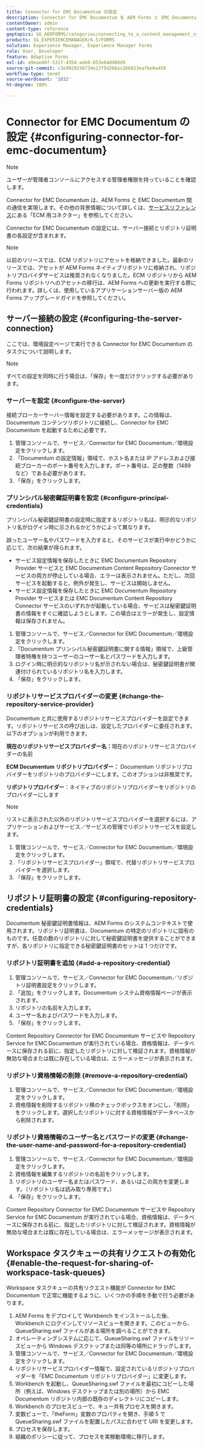 ```yaml
---
title: Connector for EMC Documentum の設定
description: Connector for EMC Documentum を AEM Forms と EMC Documentum 間の通信を実現するように設定する方法について説明します。
contentOwner: admin
content-type: reference
geptopics: SG_AEMFORMS/categories/connecting_to_a_content_management_system
products: SG_EXPERIENCEMANAGER/6.5/FORMS
solution: Experience Manager, Experience Manager Forms
role: User, Developer
feature: Adaptive Forms
exl-id: a9eae40f-531f-4354-ade0-853e84dd88d9
source-git-commit: c3e9029236734e22f5d266ac26b923eafbe0a459
workflow-type: tm+mt
source-wordcount: '1032'
ht-degree: 100%

---
```


# Connector for EMC Documentum の設定 {#configuring-connector-for-emc-documentum}

>[!NOTE]
> 
> ユーザーが管理者コンソールにアクセスする管理者権限を持っていることを確認します。

Connector for EMC Documentum は、AEM Forms と EMC Documentum 間の通信を実現します。その他の背景情報について詳しくは、[サービスリファレンス](https://www.adobe.com/go/learn_aemforms_services_63)にある「ECM 用コネクター」を参照してください。

Connector for EMC Documentum の設定には、サーバー接続とリポジトリ証明書の各設定が含まれます。

>[!NOTE]
>
>以前のリリースでは、ECM リポジトリにアセットを格納できました。最新のリリースでは、アセットが AEM Forms ネイティブリポジトリに格納され、リポジトリプロバイダサービスは推奨されなくなりました。ECM リポジトリから AEM Forms リポジトリへのアセットの移行は、AEM Forms への更新を実行する際に行われます。詳しくは、使用しているアプリケーションサーバー版の AEM Forms アップグレードガイドを参照してください。

## サーバー接続の設定 {#configuring-the-server-connection}

ここでは、環境設定ページで実行できる Connector for EMC Documentum のタスクについて説明します。

>[!NOTE]
>
>すべての設定を同時に行う場合は、「保存」を一度だけクリックする必要があります。

### サーバーを設定 {#configure-the-server}

接続ブローカーサーバー情報を設定する必要があります。この情報は、Documentum コンテンツリポジトリに接続し、Connector for EMC Documentum を起動するために必要です。

1. 管理コンソールで、サービス／Connector for EMC Documentum／環境設定をクリックします。
1. 「Documentum の設定情報」領域で、ホスト名または IP アドレスおよび接続ブローカーのポート番号を入力します。ポート番号は、正の整数（1489 など）である必要があります。
1. 「保存」をクリックします。

### プリンシパル秘密鍵証明書を設定 {#configure-principal-credentials}

プリンシパル秘密鍵証明書の設定時に指定するリポジトリ名は、明示的なリポジトリ名がログイン時に示されるかどうかによって異なります。

誤ったユーザー名やパスワードを入力すると、そのサービスが実行中かどうかに応じて、次の結果が得られます。

* サービス設定情報を保存したときに EMC Documentum Repository Provider サービスと EMC Documentum Content Repository Connector サービスの両方が停止している場合、エラーは表示されません。ただし、次回サービスを起動すると、例外が発生し、サービスは開始しません。
* サービス設定情報を保存したときに EMC Documentum Repository Provider サービスまたは EMC Documentum Content Repository Connector サービスのいずれかが起動している場合、サービスは秘密鍵証明書の情報をすぐに確認しようとします。この場合はエラーが発生し、設定情報は保存されません。

1. 管理コンソールで、サービス／Connector for EMC Documentum／環境設定をクリックします。
1. 「Documentum プリンシパル秘密鍵証明書に関する情報」領域で、上級管理者特権を持つユーザーのユーザー名とパスワードを入力します。
1. ログイン時に明示的なリポジトリ名が示されない場合は、秘密鍵証明書が関連付けられているリポジトリ名を入力します。
1. 「保存」をクリックします。

### リポジトリサービスプロバイダーの変更 {#change-the-repository-service-provider}

Documentum と共に使用するリポジトリサービスプロバイダーを設定できます。リポジトリサービスの呼び出しは、設定したプロバイダーに委任されます。以下のオプションが利用できます。

**現在のリポジトリサービスプロバイダー名：**&#x200B;現在のリポジトリサービスプロバイダーの名前

**ECM Documentum リポジトリプロバイダー：** Documentum リポジトリプロバイダーをリポジトリのプロバイダーにします。このオプションは非推奨です。

**リポジトリプロバイダー**：ネイティブのリポジトリプロバイダーをリポジトリのプロバイダーにします

>[!NOTE]
>
>リストに表示された以外のリポジトリサービスプロバイダーを選択するには、アプリケーションおよびサービス／サービスの管理でリポジトリサービスを設定します。<!-- Fix broken link (See Managing Services) -->

1. 管理コンソールで、サービス／Connector for EMC Documentum／環境設定をクリックします。
1. 「リポジトリサービスプロバイダー」領域で、代替リポジトリサービスプロバイダーを選択します。
1. 「保存」をクリックします。

## リポジトリ証明書の設定 {#configuring-repository-credentials}

Documentum 秘密鍵証明書情報は、AEM Forms のシステムコンテキストで使用されます。リポジトリ証明書は、Documentum の特定のリポジトリに固有のものです。任意の数のリポジトリに対して秘密鍵証明書を提供することができますが、各リポジトリに指定できる秘密鍵証明書のセットは 1 つだけです。

### リポジトリ証明書を追加 {#add-a-repository-credential}

1. 管理コンソールで、サービス／Connector for EMC Documentum／リポジトリ証明書設定をクリックします。
1. 「追加」をクリックします。Documentum システム資格情報ページが表示されます。
1. リポジトリの名前を入力します。
1. ユーザー名およびパスワードを入力します。
1. 「保存」をクリックします。

Content Repository Connector for EMC Documentum サービスや Repository Service for EMC Documentum が実行されている場合、資格情報は、データベースに保存される前に、指定したリポジトリに対して検証されます。資格情報が無効な場合または既に存在している場合は、エラーメッセージが表示されます。

### リポジトリ資格情報の削除 {#remove-a-repository-credential}

1. 管理コンソールで、サービス／Connector for EMC Documentum／環境設定をクリックします。
1. 資格情報を削除するリポジトリ横のチェックボックスをオンにし、「削除」をクリックします。選択したリポジトリに対する資格情報がデータベースから削除されます。

### リポジトリ資格情報のユーザー名とパスワードの変更 {#change-the-user-name-and-password-for-a-repository-credential}

1. 管理コンソールで、サービス／Connector for EMC Documentum／環境設定をクリックします。
1. 資格情報を編集するリポジトリの名前をクリックします。
1. リポジトリのユーザー名またはパスワード、あるいはこの両方を変更します。（リポジトリ名は読み取り専用です。）
1. 「保存」をクリックします。

Content Repository Connector for EMC Documentum サービスや Repository Service for EMC Documentum が実行されている場合、資格情報は、データベースに保存される前に、指定したリポジトリに対して検証されます。資格情報が無効な場合または既に存在している場合は、エラーメッセージが表示されます。

## Workspace タスクキューの共有リクエストの有効化 {#enable-the-request-for-sharing-of-workspace-task-queues}

Workspace タスクキューの共有リクエスト機能が Connector for EMC Documentum で正常に機能するように、いくつかの手順を手動で行う必要があります。

1. AEM Forms をデプロイして Workbench をインストールした後、Workbench にログインしてリソースビューを開きます。このビューから、QueueSharing.swf ファイルがある場所を調べることができます。
1. オペレーティングシステムに応じて、QueueSharing.swf ファイルをリソースビューから Windows デスクトップまたは同等の場所にドラッグします。
1. 管理コンソールで、サービス／Connector for EMC Documentum／環境設定をクリックします。
1. リポジトリサービスプロバイダー情報で、設定されているリポジトリプロバイダーを「EMC Documentum リポジトリプロバイダー」に変更します。
1. Workbench を起動し、QueueSharing.swf ファイルを最初にコピーした場所（例えば、Windows デスクトップまたは別の場所）から EMC Documentum リポジトリ内部の既存のディレクトリにコピーします。
1. Workbench のプロセスビューで、キュー共有プロセスを開きます。
1. 変数ビューで、「theForm」変数のプロパティを開き、手順 5 で QueueSharing.swf ファイルを配置したパスに合わせて URI を変更します。
1. プロセスを保存します。
1. 組織のポリシーに従って、プロセスを実稼動環境に移行します。
